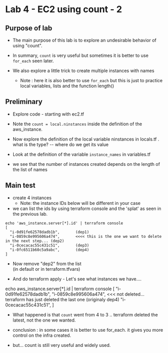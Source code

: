 # Lab 4 - EC2 using count - 2 

## Purpose of lab
- The main purpose of this lab is to explore an undesirable behavior of using "count".  
- In summary, `count` is very useful but sometimes it is better to use `for_each` seen later.

- We also explore a little trick to create multiple instances with names
  - Note : here it is also better to use `for_each` but this is just to practice local variables, lists and the function length()

## Preliminary
- Explore code - starting with ec2.tf
- Note the `count = local.ninstances` inside the definition of the aws_instance.
- Now explore the definition of the local variable ninstances in locals.tf . what is the type? -- where do we get its value
- Look at the definition of the variable `instance_names` in variables.tf

- we see that the number of instances created depends on the length of the list of names



## Main test

- create 4 instances
  - Note: the instance IDs below will be different in your case
- we can list the ids by using terraform console and the 'splat' as seen in the previous lab.
```
echo 'aws_instance.server[*].id' | terraform console
[
  "i-0d91fe62578dadb1b",       (dep1)
  "i-0859c8e995606a474",       <<<< this is the one we want to delete in the next step... (dep2)
  "i-0cecacac55c431c51",       (dep3)
  "i-0fc6511b60c5a9abc",       (dep4)
]
```
- Now remove "dep2" from the list  
(in default  or in terraform.tfvars)

- And do terraform apply - Let's see what instances we have....

echo aws_instance.server[*].id | terraform console
[
  "i-0d91fe62578dadb1b",
  "i-0859c8e995606a474",  <<< not deleted...    terraform has just deleted the last one (originaly dep4)
  "i-0cecacac55c431c51",
]

- What happened is that `count` went from 4 to 3 .. terraform deleted the latest, not the one we wanted.

- conclusion : in some cases it is better to use for_each. it gives you more control on the infra created.
- but...  count is still very useful and widely used.